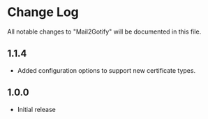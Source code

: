 # Change Log

All notable changes to "Mail2Gotify" will be documented in this file.

## 1.1.4

- Added configuration options to support new certificate types.

## 1.0.0

- Initial release